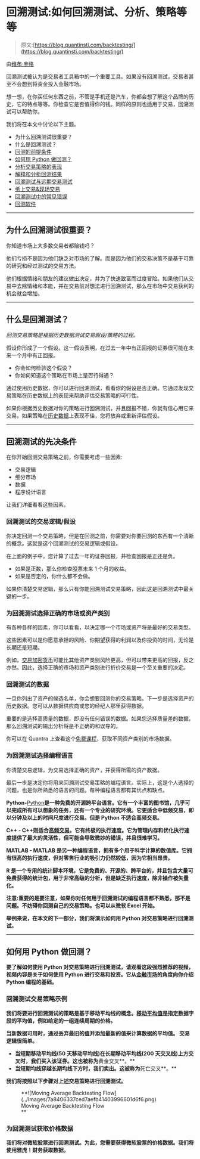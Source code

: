 # 回溯测试:如何回溯测试、分析、策略等等

> 原文:[https://blog.quantinsti.com/backtesting/](https://blog.quantinsti.com/backtesting/)

由[维布·辛格](https://www.linkedin.com/in/vibhu-singh-1b76b6105/)

回溯测试被认为是交易者工具箱中的一个重要工具。如果没有回溯测试，交易者甚至不会想到将资金投入金融市场。

想一想，在你买任何东西之前，不管是手机还是汽车，你都会想了解这个品牌的历史，它的特点等等。你检查它是否值得你的钱。同样的原则也适用于交易，回溯测试可以帮助你。

我们将在本文中讨论以下主题。

*   为什么回溯测试很重要？
*   什么是回溯测试？
*   [回测的前提条件](#prerequisites-for-backtesting)
*   [如何用 Python 做回测？](#how-to-do-backtesting-with-Python)
*   [分析交易策略的表现](#analyzing-the-performance-of-the-trading-strategy)
*   [解释和分析回测结果](#interpreting-and-analysing-backtesting-results)
*   [回溯测试与远期交易测试](#backtesting-vs-walk-forward-trading-testing)
*   [纸上交易&现场交易](#paper-trading-live-trading)
*   [回溯测试中的常见错误](#common-mistakes-in-backtesting)
*   [回测软件](#backtesting-software)

* * *

## 为什么回溯测试很重要？

你知道市场上大多数交易者都赔钱吗？

他们亏损不是因为他们缺乏对市场的了解。而是因为他们的交易决策不是基于可靠的研究和经过测试的交易方法。

他们根据情绪和朋友的建议做出决定，并为了快速致富而过度冒险。如果他们从交易中去除情绪和本能，并在交易前对想法进行回溯测试，那么在市场中交易获利的机会就会增加。

* * *

## 什么是回溯测试？

*回测交易策略是根据历史数据测试交易假设/策略的过程。*

假设你形成了一个假设。这一假设表明，在过去一年中有正回报的证券很可能在未来一个月中有正回报。

*   你会如何检验这个假设？
*   你如何知道这个策略在市场上是否行得通？

通过使用历史数据，你可以进行回溯测试，看看你的假设是否正确。它通过发现交易策略在历史数据上的表现来帮助评估交易策略的可行性。

如果你根据历史数据对你的策略进行回溯测试，并且回报不错，你就有信心用它来交易。如果策略在[历史数据](https://quantra.quantinsti.com/course/day-trading-strategies)上表现不佳，您将放弃或重新评估假设。

* * *

## 回溯测试的先决条件

在你开始回测交易策略之前，你需要考虑一些因素:

*   交易逻辑
*   细分市场
*   数据
*   程序设计语言

让我们详细看看这些因素。

### 回溯测试的交易逻辑/假设

你决定回测一个交易策略，但是在回测之前，你需要对你要回测的东西有一个清晰的概念。这就是这个回溯测试的交易逻辑或假设。

在上面的例子中，您计算了过去一年的证券回报，并检查回报是正还是负。

*   如果是正数，那么你检查股票未来 1 个月的收益。
*   如果是否定的，你什么都不会做。

如果你清楚交易逻辑，那么只有你能回溯测试交易策略，因此这是回溯测试中最关键的一步。

### 为回溯测试选择正确的市场或资产类别

有各种各样的因素，你可以看看，以决定哪一个市场或资产将是最好的交易类型。

这些因素可以是你愿意承担的风险、你期望获得的利润以及你投资的时间，无论是长期还是短期。

例如，[交易加密货币](https://quantra.quantinsti.com/course/crypto-trading-strategies-advanced)可能比其他资产类别风险更高，但可以带来更高的回报，反之亦然。因此，选择正确的市场和资产类别进行折价交易是一个至关重要的决定。

### 回溯测试的数据

一旦你列出了资产的候选名单，你会想要回测你的交易策略。下一步是选择资产的历史数据。您可以从数据供应商或您的经纪人那里获得数据。

重要的是选择高质量的数据，即没有任何错误的数据。如果您选择质量差的数据，那么回溯测试的输出分析将是不正确的和误导的。

你可以在 Quantra 上查看这个[免费课程](https://quantra.quantinsti.com/course/getting-market-data)，获取不同资产类别的市场数据。

### 为回溯测试选择编程语言

你清楚交易逻辑，为交易选择正确的资产，并获得所需的资产数据。

最后一步是决定你将用来回溯测试交易策略的编程语言。实际上，这是个人选择的问题，也是你所熟悉的语言的问题。每种编程语言都有其优点和缺点。

**Python-**[Python](/python-trading/)**是一种免费的开源跨平台语言。它有一个丰富的图书馆，几乎可以完成所有可以想象的任务，还有一个专业的研究环境。它更适合中低频交易，即以分钟及以上的时间尺度进行交易。但是 Python 不适合高频交易。**

****C++ -** C++则适合[高频交易](/high-frequency-trading/)。它有终极的执行速度。它为管理内存和优化执行速度提供了最大的灵活性，但可能会导致微妙的错误，并且很难学习。**

****MATLAB -** MATLAB 是另一种编程语言，拥有多个用于科学计算的数值库。它拥有很高的执行速度，但对零售行业的吸引力仍然较低，因为它相当昂贵。**

**R 是一个专用的统计脚本环境，它是免费的、开源的、跨平台的，并且包含大量可免费获得的统计包，用于非常高级的分析，但是缺乏执行速度，除非操作被矢量化。**

**注意:重要的是要注意，如果你对任何用于回溯测试的编程语言都不熟悉，那不是问题。不妨碍你回测自己的交易策略。也可以从微软 Excel 开始。**

**举例来说，在本文的下一部分，我们将演示如何用 Python 对交易策略进行回溯测试。**

* * *

## **如何用 Python 做回测？**

**要了解如何使用 Python 对交易策略进行回溯测试，请观看这段强烈推荐的视频，视频内容是关于如何使用 Python 进行交易和投资。它从[金融市场](https://quantra.quantinsti.com/course/financial-time-series-analysis-trading)的角度向你介绍 Python 编程的基础。**

### **回溯测试交易策略示例**

**我们将要进行回溯测试的策略是基于移动平均线的概念。[移动平均值](/moving-average-trading-strategies/)是指定数据字段的平均值，例如给定的一组连续周期的价格。**

**当新数据可用时，通过丢弃最旧的[值](https://quantra.quantinsti.com/course/Value-Strategy-Forex)并添加最新的值来计算数据的平均值。
交易逻辑很简单。**

*   **当短期移动平均线(50 天移动平均线)在长期移动平均线(200 天交叉线)上方交叉时，我们买入该证券。这也被称为**黄金交叉**。**
*   **当短期均线穿越长期均线下方时，我们卖出。这被称为**死亡交叉**。**

**我们将按照以下步骤对上述交易策略进行回溯测试。**

<figure class="kg-card kg-image-card kg-width-full kg-card-hascaption">**![Moving Average Backtesting Flow](../Images/7a8406337ced7aefb41403996601d6f6.png)

<figcaption>Moving Average Backtesting Flow</figcaption>** </figure>

### **为回溯测试获取价格数据**

**我们将对微软股票进行回溯测试。为此，您需要获得微软股票的价格数据。我们将使用雅虎！财务获取数据。**
